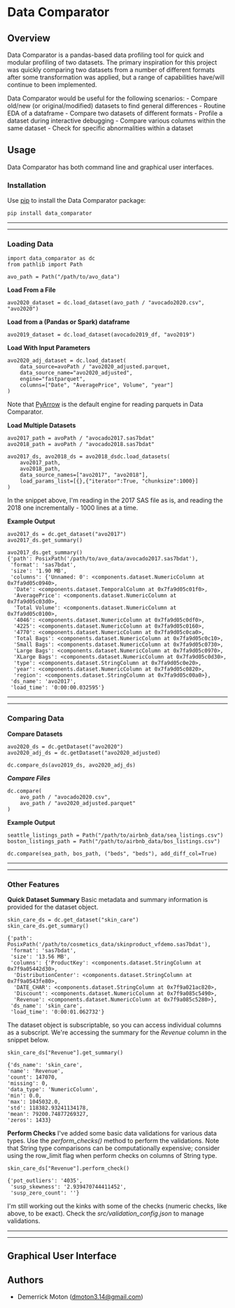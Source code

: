 # Data Comparator

## Overview
Data Comparator is a pandas-based data profiling tool for quick and modular profiling of two datasets. The primary inspiration for this project was quickly comparing two datasets from a number of different formats after some transformation was applied, but a range of capabilities have/will continue to been implemented. 

Data Comparator would be useful for the following scenarios:
    - Compare old/new (or original/modified) datasets to find general differences
    - Routine EDA of a dataframe
    - Compare two datasets of different formats
    - Profile a dataset during interactive debugging
    - Compare various columns within the same dataset
    - Check for specific abnormalities within a dataset

## Usage
Data Comparator has both command line and graphical user interfaces.

### Installation
Use [pip](https://pip.pypa.io/en/stable/) to install the Data Comparator package:

```
pip install data_comparator
```

------------------------------------------------------------------------------
------------------------------------------------------------------------------


### Loading Data

```
import data_comparator as dc
from pathlib import Path

avo_path = Path("/path/to/avo_data")
```

**Load From a File**

```
avo2020_dataset = dc.load_dataset(avo_path / "avocado2020.csv", "avo2020")
```

**Load from a (Pandas or Spark) dataframe**

```
avo2019_dataset = dc.load_dataset(avocado2019_df, "avo2019")
```

**Load With Input Parameters**

```
avo2020_adj_dataset = dc.load_dataset(
    data_source=avoPath / "avo2020_adjusted.parquet,
    data_source_name="avo2020_adjusted",
    engine="fastparquet",
    columns=["Date", "AveragePrice", Volume", "year"]
)
```
Note that [PyArrow](https://arrow.apache.org/docs/index.html) is the default engine for reading parquets in Data Comparator.

**Load Multiple Datasets**

```
avo2017_path = avoPath / "avocado2017.sas7bdat"
avo2018_path = avoPath / "avocado2018.sas7bdat"

avo2017_ds, avo2018_ds = avo2018_dsdc.load_datasets(
    avo2017_path,
    avo2018_path,
    data_source_names=["avo2017", "avo2018"],
    load_params_list=[{},{"iterator":True, "chunksize":1000}]
)
```
In the snippet above, I'm reading in the 2017 SAS file as is, and reading the 2018 one incrementally - 1000 lines at a time.


**Example Output**

```
avo2017_ds = dc.get_dataset("avo2017")
avo2017_ds.get_summary()

avo2017_ds.get_summary()
{'path': PosixPath('/path/to/avo_data/avocado2017.sas7bdat'),
 'format': 'sas7bdat',
 'size': '1.90 MB',
 'columns': {'Unnamed: 0': <components.dataset.NumericColumn at 0x7fa9d05c0940>,
  'Date': <components.dataset.TemporalColumn at 0x7fa9d05c01f0>,
  'AveragePrice': <components.dataset.NumericColumn at 0x7fa9d05c03d0>,
  'Total Volume': <components.dataset.NumericColumn at 0x7fa9d05c0100>,
  '4046': <components.dataset.NumericColumn at 0x7fa9d05c0df0>,
  '4225': <components.dataset.NumericColumn at 0x7fa9d05c0160>,
  '4770': <components.dataset.NumericColumn at 0x7fa9d05c0ca0>,
  'Total Bags': <components.dataset.NumericColumn at 0x7fa9d05c0c10>,
  'Small Bags': <components.dataset.NumericColumn at 0x7fa9d05c0730>,
  'Large Bags': <components.dataset.NumericColumn at 0x7fa9d05c0970>,
  'XLarge Bags': <components.dataset.NumericColumn at 0x7fa9d05c0d30>,
  'type': <components.dataset.StringColumn at 0x7fa9d05c0e20>,
  'year': <components.dataset.NumericColumn at 0x7fa9d05c0820>,
  'region': <components.dataset.StringColumn at 0x7fa9d05c00a0>},
 'ds_name': 'avo2017',
 'load_time': '0:00:00.032595'}
 ```


------------------------------------------------------------------------------
------------------------------------------------------------------------------


### Comparing Data

**Compare Datasets**

```
avo2020_ds = dc.getDataset("avo2020")
avo2020_adj_ds = dc.getDataset("avo2020_adjusted)

dc.compare_ds(avo2019_ds, avo2020_adj_ds)
```

***Compare Files***

```
dc.compare(
    avo_path / "avocado2020.csv",
    avo_path / "avo2020_adjusted.parquet"
)
```

**Example Output**

```
seattle_listings_path = Path("/path/to/airbnb_data/sea_listings.csv")
boston_listings_path = Path("/path/to/airbnb_data/bos_listings.csv")

dc.compare(sea_path, bos_path, ("beds", "beds"), add_diff_col=True)

```


------------------------------------------------------------------------------
------------------------------------------------------------------------------


### Other Features


**Quick Dataset Summary**
Basic metadata and summary information is provided for the dataset object.

```
skin_care_ds = dc.get_dataset("skin_care")
skin_care_ds.get_summary()

{'path': PosixPath('/path/to/cosmetics_data/skinproduct_vfdemo.sas7bdat'),
 'format': 'sas7bdat',
 'size': '13.56 MB',
 'columns': {'ProductKey': <components.dataset.StringColumn at 0x7f9a05442d30>,
  'DistributionCenter': <components.dataset.StringColumn at 0x7f9a0543fe80>,
  'DATE_CHAR': <components.dataset.StringColumn at 0x7f9a021ac820>,
  'Discount': <components.dataset.NumericColumn at 0x7f9a085c5490>,
  'Revenue': <components.dataset.NumericColumn at 0x7f9a085c5280>},
 'ds_name': 'skin_care',
 'load_time': '0:00:01.062732'}
 ```

 The dataset object is subscriptable, so you can access individual columns as a subscript. We're accessing the summary for the *Revenue* column in the snippet below.
 
 ```
skin_care_ds["Revenue"].get_summary()

{'ds_name': 'skin_care',
 'name': 'Revenue',
 'count': 147070,
 'missing': 0,
 'data_type': 'NumericColumn',
 'min': 0.0,
 'max': 1045032.0,
 'std': 118382.93241134178,
 'mean': 79200.74877269327,
 'zeros': 1433}
 ```

**Perform Checks**
I've added some basic data validations for various data types. Use the *perform_checks()* method to perform the validations. Note that String type comparisons can be computationally expensive; consider using the row_limit flag when perform checks on columns of String type.

```
skin_care_ds["Revenue"].perform_check()

{'pot_outliers': '4035',
 'susp_skewness': '2.939470744411452',
 'susp_zero_count': ''}
```
I'm still working out the kinks with some of the checks (numeric checks, like above, to be exact).
Check the *src/validation_config.json* to manage validations.

------------------------------------------------------------------------------
------------------------------------------------------------------------------

## Graphical User Interface


## Authors
- Demerrick Moton (dmoton3.14@gmail.com)